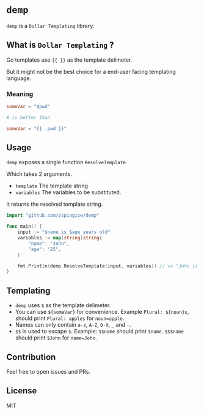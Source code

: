 # `demp`

`demp` is a `Dollar Templating` library.

## What is `Dollar Templating` ?

Go templates use `{{ }}` as the template delimeter.

But it might not be the best choice for a end-user facing templating language.

### Meaning

```toml
someVar = "$pwd"

# is better than

someVar = "{{ .pwd }}"
```

## Usage

`demp` exposes a single function `ResolveTemplate`. 

Which takes 2 arguments.
- `template`
    The template string
- `variables`
    The variables to be substituted.

It returns the resolved template string.

```go
import "github.com/pspiagicw/demp"

func main() {
    input := "$name is $age years old"
    variables := map[string]string{
        "name": "John",
        "age": "25",
    }

    fmt.Println(demp.ResolveTemplate(input, variables)) // => "John is 25 years old"
}
```

## Templating

- `demp` uses `$` as the template delimeter.
- You can use `${someVar}` for convenience.
    Example `Plural: ${noun}s`, should print `Plural: apples` for `noun=apple`.
- Names can only contain `a-z`, `A-Z`, `0-9`, `_` and `-`.
- `$$` is used to escape `$`.
    Example: `$$name` should print `$name`. `$$$name` should print `$John` for `name=John`.

## Contribution

Feel free to open issues and PRs.

## License

MIT
